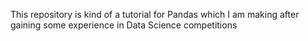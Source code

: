 This repository is kind of a tutorial for Pandas which I am making after gaining some experience in Data Science competitions
